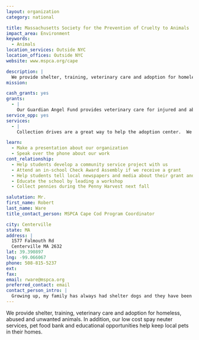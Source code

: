```yaml
---
layout: organization
category: national

title: Massachusetts Society for the Prevention of Cruelty to Animals
impact_area: Environment
keywords: 
  - Animals
location_services: Outside NYC
location_offices: Outside NYC
website: www.mspca.org/cape

description: |
  We provide shelter, training, veterinary care and adoption for homeless, abused and unwanted animals.  In addition, our low cost spay neuter services, pet food bank and educational opportunities help keep local pets in their homes.
mission: 

cash_grants: yes
grants: 
  - |
    Our Guardian Angel Fund provides veterinary care for injured and abused animals prior to adoption.  Ongoing funding needed.  Average cost for treatment is $150 per animal.
service_opp: yes
services: 
  - |
    Collection drives are a great way to help the adoption center.  We always need blankets, towels, bleach, laundry detergent, dish detergent, paper towels and clay cat litter.

learn: 
  - Make a presentation about our organization
  - Speak over the phone about our work
cont_relationship: 
  - Help students develop a community service project with us
  - Attend an in-school Check Award Assembly if we receive a grant
  - Help students tell local newspapers and media about their grant and/or project with us
  - Educate the school by leading a workshop
  - Collect pennies during the Penny Harvest next fall

salutation: Mr.
first_name: Robert
last_name: Ware
title_contact_person: MSPCA Cape Cod Program Coordinator

city: Centerville
state: MA
address: |
  1577 Falmouth Rd  
  Centerville MA 2632
lat: 39.390897
lng: -99.066067
phone: 508-815-5237
ext: 
fax: 
email: rware@mspca.org
preferred_contact: email
contact_person_intro: |
  Growing up, my family has always had shelter dogs and they have been a big part of our family.  I have been lucky enough to start working with the MSPCA and now I get to help these animals everyday.  We've worked with Common Cents schools in the past and you can make a huge difference in animals' lives by getting involved
---
```

We provide shelter, training, veterinary care and adoption for homeless, abused and unwanted animals.  In addition, our low cost spay neuter services, pet food bank and educational opportunities help keep local pets in their homes.
